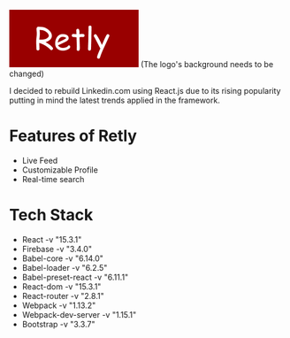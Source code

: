 ![alt text](logo.png)
(The logo's background needs to be changed)

I decided to rebuild Linkedin.com using React.js due to its rising popularity putting in mind the latest trends applied in the framework.
# Features of Retly
* Live Feed
* Customizable Profile
* Real-time search


# Tech Stack
* React -v "15.3.1"
* Firebase -v "3.4.0"
* Babel-core -v "6.14.0"
* Babel-loader -v "6.2.5"
* Babel-preset-react -v "6.11.1"
* React-dom -v "15.3.1"
* React-router -v "2.8.1"
* Webpack -v "1.13.2"
* Webpack-dev-server -v "1.15.1"
* Bootstrap -v "3.3.7"
